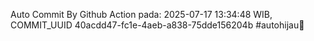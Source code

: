 Auto Commit By Github Action pada: 2025-07-17 13:34:48 WIB, COMMIT_UUID 40acdd47-fc1e-4aeb-a838-75dde156204b #autohijau🗿
